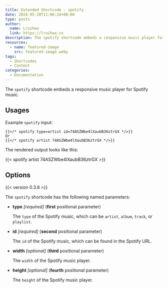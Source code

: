 ```yaml
---
title: Extended Shortcode - spotify
date: 2024-05-20T11:06:24+08:00
type: posts
author:
  name: Lruihao
  link: https://lruihao.cn
description: The spotify shortcode embeds a responsive music player for Spotify music.
resources:
  - name: featured-image
    src: featured-image.webp
tags:
  - Shortcodes
  - Content
categories:
  - Documentation
---
```


The `spotify` shortcode embeds a responsive music player for Spotify music.

<!--more-->

## Usages

Example `spotify` input:

```go-html-template
{{</* spotify type=artist id=74ASZWbe4lXaubB36ztrGX */>}}
Or
{{</* spotify artist 74ASZWbe4lXaubB36ztrGX */>}}
```

The rendered output looks like this:

{{< spotify artist 74ASZWbe4lXaubB36ztrGX >}}

## Options

{{< version 0.3.8 >}}

The `spotify` shortcode has the following named parameters:

- **type** _[required]_ (**first** positional parameter)

    The `type` of the Spotify music, which can be `artist`, `album`, `track`, or `playlist`.

- **id** _[required]_ (**second** positional parameter)

    The `id` of the Spotify music, which can be found in the Spotify URL.

- **width** _[optional]_ (**third** positional parameter)

    The `width` of the Spotify music player.

- **height** _[optional]_ (**fourth** positional parameter)

    The `height` of the Spotify music player.
